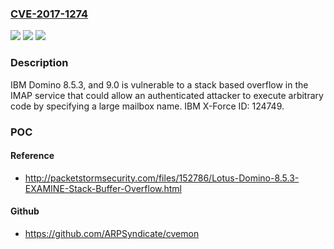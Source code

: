 ### [CVE-2017-1274](https://cve.mitre.org/cgi-bin/cvename.cgi?name=CVE-2017-1274)
![](https://img.shields.io/static/v1?label=Product&message=Domino&color=blue)
![](https://img.shields.io/static/v1?label=Version&message=8.5.3.5%2C%208.5.3.6%2C%209.0.1%2C%208.5%2C%209.0%2C%208.5.1%2C%208.5.2%2C%208.5.3%2C%209.0.1.1%2C%208.0.2%2C%208.0%2C%208.0.1%2C%208.5.1.5%2C%208.5.2.4%2C%209.0.1.2%2C%208.5.0.1%2C%209.0.1.3%2C%208.5.1.4%2C%209.0.1.4%2C%209.0.1.5%2C%208.5.1.1%2C%209.0.1.6%2C%209.0.1.7%2C%209.0.1.8%20&color=brightgreen)
![](https://img.shields.io/static/v1?label=Vulnerability&message=Gain%20Access&color=brightgreen)

### Description

IBM Domino 8.5.3, and 9.0 is vulnerable to a stack based overflow in the IMAP service that could allow an authenticated attacker to execute arbitrary code by specifying a large mailbox name. IBM X-Force ID: 124749.

### POC

#### Reference
- http://packetstormsecurity.com/files/152786/Lotus-Domino-8.5.3-EXAMINE-Stack-Buffer-Overflow.html

#### Github
- https://github.com/ARPSyndicate/cvemon

